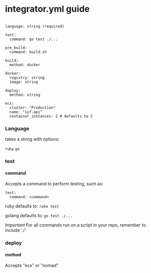 # integrator.yml guide

```

language: string (required)

test:
  command: go test ./...

pre_build:
  command: build.sh

build:
  method: docker

docker:
  registry: string
  image: string

deploy:
  method: string

ecs:
  cluster: "Production"
  name: "iyf-api"
  container_instances: 2 # defaults to 2

```

### Language

takes a string with options:

`ruby`
`go`

### test

#### command

Accepts a command to perform testing, such as:

```
test:
  command: <command>
```

ruby defaults to: `rake test`

golang defaults to: `go test ./...`

*Important* For all commands run on a script in your repo, remember to include './'

### deploy

#### method

Accepts "ecs" or "nomad"
